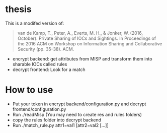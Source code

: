 # thesis
This is a modifed version of:
> van de Kamp, T., Peter, A., Everts, M. H., & Jonker, W. (2016, October). Private Sharing of IOCs and Sightings. In Proceedings of the 2016 ACM on Workshop on Information Sharing and Collaborative Security (pp. 35-38). ACM.
- encrypt backend: get attributes from MISP and transform them into sharable IOCs called rules
- decrypt frontend: Look for a match

# How to use
- Put your token in encrypt backend/configuration.py and decrypt frontend/configuration.py
- Run ./readMisp (You may need to create res and rules folders)
- copy the rules folder into decrypt backend
- Run ./match_rule.py attr1=val1 [attr2=val2 [...]]
